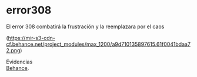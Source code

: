 # error308
El error 308 combatirá la frustración y la reemplazara por el caos


(https://mir-s3-cdn-cf.behance.net/project_modules/max_1200/a9d710135897615.61f0041bdaa72.png)

Evidencias<br/>
[Behance](https://www.behance.net/gallery/135897615/Error-308-Soluciones-Creativas-frente-al-error).


